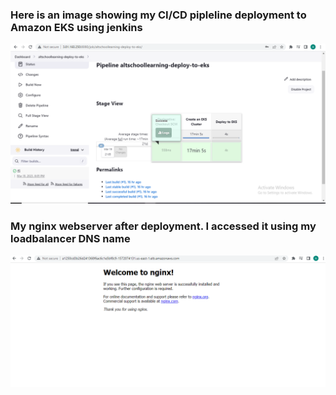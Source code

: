 ### Here is an image showing my CI/CD pipleline deployment to Amazon EKS using jenkins
![my-image](./images/my-pipeline.PNG)

### My nginx webserver after deployment. I accessed it using my loadbalancer DNS name
![my-nginx-web](./images/my-nginx-web.PNG)